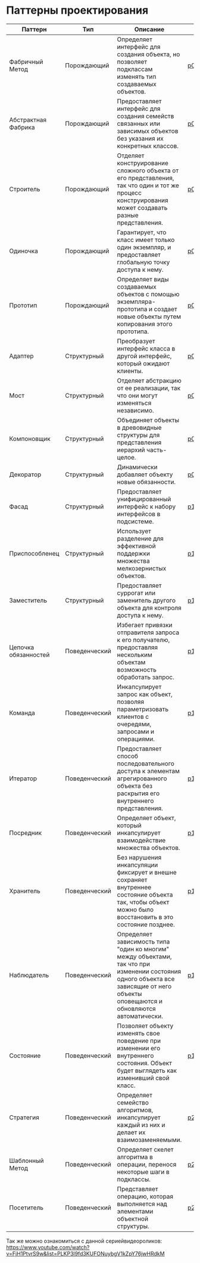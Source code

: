 # Паттерны проектирования

| Паттерн                    | Тип                | Описание                                   | Ссылка                             |
|----------------------------|--------------------|--------------------------------------------|------------------------------------|
| Фабричный Метод            | Порождающий        | Определяет интерфейс для создания объекта, но позволяет подклассам изменять тип создаваемых объектов. | [p01_factory_method.md](./p01_factory_method.md) |
| Абстрактная Фабрика        | Порождающий        | Предоставляет интерфейс для создания семейств связанных или зависимых объектов без указания их конкретных классов. | [p02_abstract_factory.md](./p02_abstract_factory.md) |
| Строитель                  | Порождающий        | Отделяет конструирование сложного объекта от его представления, так что один и тот же процесс конструирования может создавать разные представления. | [p03_builder.md](./p03_builder.md) |
| Одиночка                   | Порождающий        | Гарантирует, что класс имеет только один экземпляр, и предоставляет глобальную точку доступа к нему. | [p04_singletone.md](./p04_singletone.md) |
| Прототип                   | Порождающий        | Определяет виды создаваемых объектов с помощью экземпляра-прототипа и создает новые объекты путем копирования этого прототипа. | [p05_prototype.md](./p05_prototype.md) |
| Адаптер                    | Структурный        | Преобразует интерфейс класса в другой интерфейс, который ожидают клиенты. | [p06_adapter.md](./p06_adapter.md) |
| Мост                       | Структурный        | Отделяет абстракцию от ее реализации, так что они могут изменяться независимо. | [p07_bridge.md](./p07_bridge.md) |
| Компоновщик                | Структурный        | Объединяет объекты в древовидные структуры для представления иерархий часть-целое. | [p08_composite.md](./p08_composite.md) |
| Декоратор                  | Структурный        | Динамически добавляет объекту новые обязанности. | [p09_decorator.md](./p09_decorator.md) |
| Фасад                      | Структурный        | Предоставляет унифицированный интерфейс к набору интерфейсов в подсистеме. | [p10_facade.md](./p10_facade.md) |
| Приспособленец             | Структурный        | Использует разделение для эффективной поддержки множества мелкозернистых объектов. | [p11_flyweight.md](./p11_flyweight.md) |
| Заместитель                | Структурный        | Предоставляет суррогат или заменитель другого объекта для контроля доступа к нему. | [p12_proxy.md](./p12_proxy.md) |
| Цепочка обязанностей       | Поведенческий      | Избегает привязки отправителя запроса к его получателю, предоставляя нескольким объектам возможность обработать запрос. | [p13_chain_of_responsibility.md](./p13_chain_of_responsibility.md) |
| Команда                    | Поведенческий      | Инкапсулирует запрос как объект, позволяя параметризовать клиентов с очередями, запросами и операциями. | [p14_command.md](./p14_command.md) |
| Итератор                   | Поведенческий      | Предоставляет способ последовательного доступа к элементам агрегированного объекта без раскрытия его внутреннего представления. | [p15_iterator.md](./p15_iterator.md) |
| Посредник                  | Поведенческий      | Определяет объект, который инкапсулирует взаимодействие множества объектов. | [p16_mediator.md](./p16_mediator.md) |
| Хранитель                  | Поведенческий      | Без нарушения инкапсуляции фиксирует и внешне сохраняет внутреннее состояние объекта так, чтобы объект можно было восстановить в это состояние позднее. | [p17_memento.md](./p17_memento.md) |
| Наблюдатель                | Поведенческий      | Определяет зависимость типа "один ко многим" между объектами, так что при изменении состояния одного объекта все зависящие от него объекты оповещаются и обновляются автоматически. | [p18_observe.md](./p18_observe.md) |
| Состояние                  | Поведенческий      | Позволяет объекту изменять свое поведение при изменении его внутреннего состояния. Объект будет выглядеть как изменивший свой класс. | [p19_state.md](./p19_state.md) |
| Стратегия                  | Поведенческий      | Определяет семейство алгоритмов, инкапсулирует каждый из них и делает их взаимозаменяемыми. | [p20_strategy.md](./p20_strategy.md) |
| Шаблонный Метод            | Поведенческий      | Определяет скелет алгоритма в операции, перенося некоторые шаги в подклассы. | [p21_template_method.md](./p21_template_method.md) |
| Посетитель                 | Поведенческий      | Представляет операцию, которая выполняется над элементами объектной структуры. | [p22_visitor.md](./p22_visitor.md) |

Так же можно ознакомиться с данной сериейвидеороликов: https://www.youtube.com/watch?v=FjH1PtvrS9w&list=PLKP3l9fd3KUFONuybgV1kZpY76jwHRdkM 
